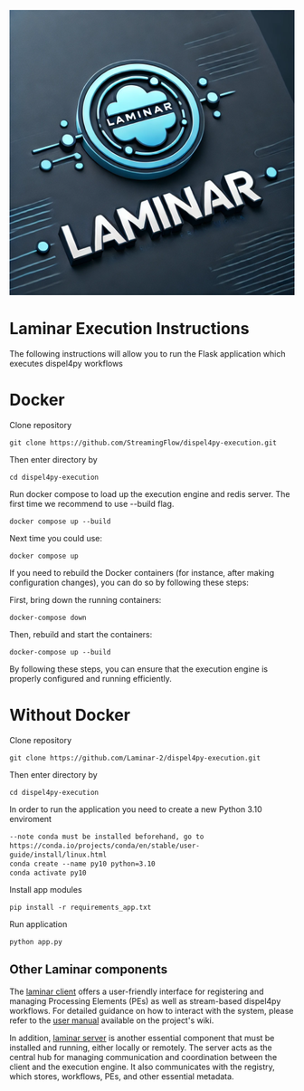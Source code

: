 ![Laminar Logo](logo.webp)
# Laminar Execution Instructions

The following instructions will allow you to run the Flask application which executes dispel4py workflows 

# Docker
Clone repository 
```
git clone https://github.com/StreamingFlow/dispel4py-execution.git
```
Then enter directory by
```
cd dispel4py-execution 
```

Run docker compose to load up the execution engine and redis server. The first time we recommend to use --build flag.
```
docker compose up --build
```
Next time you could use:
```
docker compose up
```

If you need to rebuild the Docker containers (for instance, after making configuration changes), you can do so by following these steps:

First, bring down the running containers:
```
docker-compose down
```
Then, rebuild and start the containers:
```
docker-compose up --build
```
By following these steps, you can ensure that the execution engine is properly configured and running efficiently.


# Without Docker

Clone repository 
```
git clone https://github.com/Laminar-2/dispel4py-execution.git
```
Then enter directory by
```
cd dispel4py-execution 
```
In order to run the application you need to create a new Python 3.10 enviroment
```
--note conda must be installed beforehand, go to https://conda.io/projects/conda/en/stable/user-guide/install/linux.html
conda create --name py10 python=3.10
conda activate py10
```
Install app modules
```
pip install -r requirements_app.txt
```
Run application
```
python app.py
```

## Other Laminar components

The [laminar client](https://github.com/StreamingFlow/dispel4py-client) offers a user-friendly interface for registering and managing Processing Elements (PEs) as well as stream-based dispel4py workflows. For detailed guidance on how to interact with the system, please refer to the [user manual](https://github.com/StreamingFlow/dispel4py-client/wiki) available on the project's wiki.

In addition, [laminar server](https://github.com/StreamingFlow/dispel4py-server) is another essential component that must be installed and running, either locally or remotely. The server acts as the central hub for managing communication and coordination between the client and the execution engine. It also communicates with the registry, which stores, workflows, PEs, and other essential metadata.
